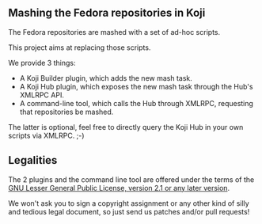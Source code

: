 ## Mashing the Fedora repositories in Koji

The Fedora repositories are mashed with a set of ad-hoc scripts.

This project aims at replacing those scripts.

We provide 3 things:

* A Koji Builder plugin, which adds the new mash task.
* A Koji Hub plugin, which exposes the new mash task through the Hub's
  XMLRPC API.
* A command-line tool, which calls the Hub through XMLRPC, requesting that
  repositories be mashed.

The latter is optional, feel free to directly query the Koji Hub in your own
scripts via XMLRPC. ;-)

## Legalities

The 2 plugins and the command line tool are offered under the terms of the
[GNU Lesser General Public License, version 2.1 or any later version](http://www.gnu.org/licenses/old-licenses/lgpl-2.1.html).

We won't ask you to sign a copyright assignment or any other kind of silly and
tedious legal document, so just send us patches and/or pull requests!
